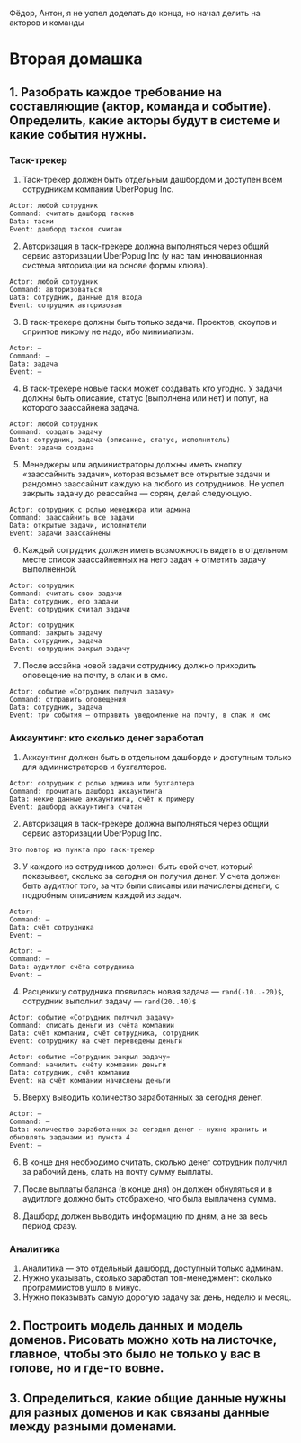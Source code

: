 Фёдор, Антон, я не успел доделать до конца, но начал делить на акторов и команды


# Вторая домашка

## 1. Разобрать каждое требование на составляющие (актор, команда и событие). Определить, какие акторы будут в системе и какие события нужны. 

### Таск-трекер

1. Таск-трекер должен быть отдельным дашбордом и доступен всем сотрудникам компании UberPopug Inc.

```
Actor: любой сотрудник
Command: считать дашборд тасков
Data: таски
Event: дашборд тасков считан
```

2. Авторизация в таск-трекере должна выполняться через общий сервис авторизации UberPopug Inc (у нас там инновационная система авторизации на основе формы клюва).

```
Actor: любой сотрудник
Command: авторизоваться
Data: сотрудник, данные для входа
Event: сотрудник авторизован
```

3. В таск-трекере должны быть только задачи. Проектов, скоупов и спринтов никому не надо, ибо минимализм.

```
Actor: —
Command: — 
Data: задача
Event: —
```

4. В таск-трекере новые таски может создавать кто угодно. У задачи должны быть описание, статус (выполнена или нет) и попуг, на которого заассайнена задача.

```
Actor: любой сотрудник
Command: создать задачу
Data: сотрудник, задача (описание, статус, исполнитель)
Event: задача создана
```

5. Менеджеры или администраторы должны иметь кнопку «заассайнить задачи», которая возьмет все открытые задачи и рандомно заассайнит каждую на любого из сотрудников. Не успел закрыть задачу до реассайна — сорян, делай следующую.

```
Actor: сотрудник с ролью менеджера или админа
Command: заассайнить все задачи
Data: открытые задачи, исполнители
Event: задачи заассайнены
```

6. Каждый сотрудник должен иметь возможность видеть в отдельном месте список заассайненных на него задач + отметить задачу выполненной.

```
Actor: сотрудник
Command: считать свои задачи
Data: сотрудник, его задачи
Event: сотрудник считал задачи

Actor: сотрудник
Command: закрыть задачу
Data: сотрудник, задача
Event: сотрудник закрыл задачу
```

7. После ассайна новой задачи сотруднику должно приходить оповещение на почту, в слак и в смс.

```
Actor: событие «Сотрудник получил задачу»
Command: отправить оповещения
Data: сотрудник, задача
Event: три события — отправить уведомление на почту, в слак и смс
```

### Аккаунтинг: кто сколько денег заработал

1. Аккаунтинг должен быть в отдельном дашборде и доступным только для администраторов и бухгалтеров.

```
Actor: сотрудник с ролью админа или бухгалтера
Command: прочитать дашборд аккаунтинга
Data: некие данные аккаунтинга, счёт к примеру
Event: дашборд аккаунтинга считан
```

2. Авторизация в таск-трекере должна выполняться через общий сервис авторизации UberPopug Inc.

`Это повтор из пункта про таск-трекер`

3. У каждого из сотрудников должен быть свой счет, который показывает, сколько за сегодня он получил денег. У счета должен быть аудитлог того, за что были списаны или начислены деньги, с подробным описанием каждой из задач.

```
Actor: —
Command: — 
Data: счёт сотрудника
Event: —

Actor: —
Command: — 
Data: аудитлог счёта сотрудника
Event: —
```

4. Расценки:у сотрудника появилась новая задача — `rand(-10..-20)$`, сотрудник выполнил задачу — `rand(20..40)$`

```
Actor: событие «Сотрудник получил задачу»
Command: списать деньги из счёта компании
Data: счёт компании, счёт сотрудника, сотрудник
Event: сотруднику на счёт переведены деньги

Actor: событие «Сотрудник закрыл задачу»
Command: начилить счёту компании деньги
Data: сотрудник, счёт компании
Event: на счёт компании начислены деньги
```

5. Вверху выводить количество заработанных за сегодня денег.

```
Actor: —
Command: —
Data: количество заработанных за сегодня денег ← нужно хранить и обновлять задачами из пункта 4
Event: — 
```

6. В конце дня необходимо считать, сколько денег сотрудник получил за рабочий день, слать на почту сумму выплаты.

7. После выплаты баланса (в конце дня) он должен обнуляться и в аудитлоге должно быть отображено, что была выплачена сумма.

8. Дашборд должен выводить информацию по дням, а не за весь период сразу.


### Аналитика

1. Аналитика — это отдельный дашборд, доступный только админам.
2. Нужно указывать, сколько заработал топ-менеджмент: сколько программистов ушло в минус.
3. Нужно показывать самую дорогую задачу за: день, неделю и месяц.


## 2. Построить модель данных и модель доменов. Рисовать можно хоть на листочке, главное, чтобы это было не только у вас в голове, но и где-то вовне.

## 3. Определиться, какие общие данные нужны для разных доменов и как связаны данные между разными доменами.
